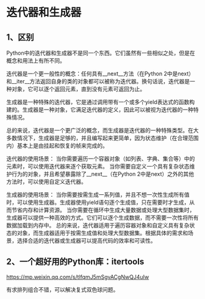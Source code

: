 # 迭代器和生成器

## 1、区别
Python中的迭代器和生成器不是同一个东西。它们虽然有一些相似之处，但是在概念和用法上有所不同。

迭代器是一个更一般性的概念：任何具有__next__方法（在Python 2中是next）和__iter__方法返回自身的类的对象都可以被称为迭代器。换句话说，迭代器是一种对象，它可以逐个返回元素，直到没有元素可返回为止。

生成器是一种特殊的迭代器，它是通过调用带有一个或多个yield表达式的函数构建的。生成器是一种对象，它满足迭代器的定义，因此可以被视为迭代器的一种特殊情况。

总的来说，迭代器是一个更广泛的概念，而生成器是迭代器的一种特殊类型。在大多数情况下，生成器是足够的，并且编写起来更简单，因为状态维护（在合理范围内）基本上是由挂起和恢复的帧来完成的。

迭代器的使用场景：
当你需要遍历一个容器对象（如列表、字典、集合等）中的元素时，可以使用迭代器来逐个获取元素。
当你需要自定义一个具有复杂状态维护行为的对象，并且希望暴露除了__next__（在Python 2中是next）之外的其他方法时，可以使用自定义迭代器。

生成器的使用场景：
当你需要按需生成一系列值，并且不想一次性生成所有值时，可以使用生成器。生成器使用yield语句逐个生成值，只在需要时才生成，从而节省内存和计算资源。
当你需要在循环中生成大量数据或处理大型数据集时，生成器可以提供一种高效的方式。它们可以逐个生成数据，而不需要一次性将所有数据加载到内存中。
总的来说，迭代器适用于遍历容器对象和自定义具有复杂状态的对象，而生成器适用于按需生成值和处理大型数据集。根据具体的需求和场景，选择合适的迭代器或生成器可以提高代码的效率和可读性。

## 2、一个超好用的Python库：itertools
https://mp.weixin.qq.com/s/tlfqmJ5mSgvACgNwQJ4uIw

有求排列组合不错，可以解决复式双色球问题。